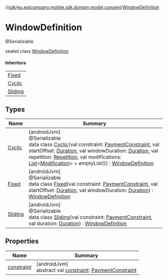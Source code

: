 //[sdk](../../../index.md)/[eu.epicompany.mobile.sdk.domain.model.consent](../index.md)/[WindowDefinition](index.md)

# WindowDefinition

@Serializable

sealed class [WindowDefinition](index.md)

#### Inheritors

| |
|---|
| [Fixed](-fixed/index.md) |
| [Cyclic](-cyclic/index.md) |
| [Sliding](-sliding/index.md) |

## Types

| Name | Summary |
|---|---|
| [Cyclic](-cyclic/index.md) | [androidJvm]<br>@Serializable<br>data class [Cyclic](-cyclic/index.md)(val constraint: [PaymentConstraint](../-payment-constraint/index.md), val startOffset: [Duration](https://developer.android.com/reference/kotlin/java/time/Duration.html), val windowDuration: [Duration](https://developer.android.com/reference/kotlin/java/time/Duration.html), val repetition: [Repetition](../-repetition/index.md), val modifications: [List](https://kotlinlang.org/api/latest/jvm/stdlib/kotlin.collections/-list/index.html)&lt;[Modification](../-modification/index.md)&gt; = emptyList()) : [WindowDefinition](index.md) |
| [Fixed](-fixed/index.md) | [androidJvm]<br>@Serializable<br>data class [Fixed](-fixed/index.md)(val constraint: [PaymentConstraint](../-payment-constraint/index.md), val startOffset: [Duration](https://developer.android.com/reference/kotlin/java/time/Duration.html), val windowDuration: [Duration](https://developer.android.com/reference/kotlin/java/time/Duration.html)) : [WindowDefinition](index.md) |
| [Sliding](-sliding/index.md) | [androidJvm]<br>@Serializable<br>data class [Sliding](-sliding/index.md)(val constraint: [PaymentConstraint](../-payment-constraint/index.md), val duration: [Duration](https://developer.android.com/reference/kotlin/java/time/Duration.html)) : [WindowDefinition](index.md) |

## Properties

| Name | Summary |
|---|---|
| [constraint](constraint.md) | [androidJvm]<br>abstract val [constraint](constraint.md): [PaymentConstraint](../-payment-constraint/index.md) |
